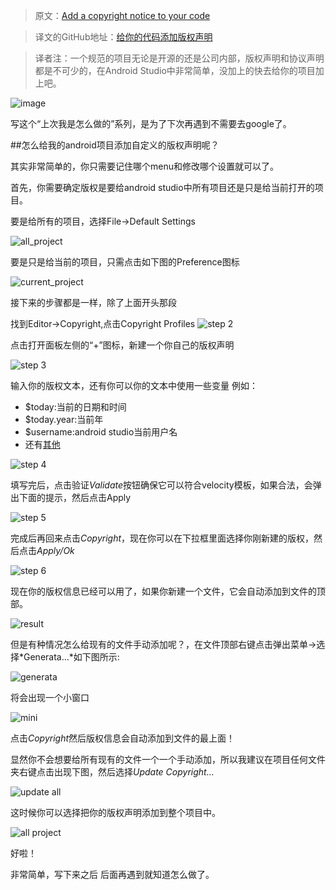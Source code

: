 >原文：[Add a copyright notice to your code](https://antoniocappiello.com/2015/12/08/add-a-copyright-notice-to-your-code/)

>译文的GitHub地址：[给你的代码添加版权声明](https://github.com/thinkSky1206/android-blog/blob/master/%E5%9C%A8AndroidStudio%E4%B8%AD%E7%BB%99%E4%BD%A0%E7%9A%84%E4%BB%A3%E7%A0%81%E6%B7%BB%E5%8A%A0%E7%89%88%E6%9D%83%E5%A3%B0%E6%98%8E.md)

>译者注：一个规范的项目无论是开源的还是公司内部，版权声明和协议声明都是不可少的，在Android Studio中非常简单，没加上的快去给你的项目加上吧。

![image](https://antoniocappiellocomblog.files.wordpress.com/2015/12/how-i-did-it-last-time-omer.jpg?w=322&h=239)

写这个“上次我是怎么做的”系列，是为了下次再遇到不需要去google了。

##怎么给我的android项目添加自定义的版权声明呢？

其实非常简单的，你只需要记住哪个menu和修改哪个设置就可以了。

首先，你需要确定版权是要给android studio中所有项目还是只是给当前打开的项目。

要是给所有的项目，选择File->Default Settings

![all_project](https://antoniocappiellocomblog.files.wordpress.com/2015/12/preferences-global.png?w=676)

要是只是给当前的项目，只需点击如下图的Preference图标

![current_project](https://antoniocappiellocomblog.files.wordpress.com/2015/12/preferences-current-project.png?w=676)

接下来的步骤都是一样，除了上面开头那段

找到Editor->Copyright,点击Copyright Profiles
![step 2](https://antoniocappiellocomblog.files.wordpress.com/2015/12/preferences-current-project-2.png?w=676)

点击打开面板左侧的“+”图标，新建一个你自己的版权声明

![step 3](https://antoniocappiellocomblog.files.wordpress.com/2015/12/new.png?w=676)

输入你的版权文本，还有你可以你的文本中使用一些变量 例如：

- $today:当前的日期和时间
- $today.year:当前年
- $username:android studio当前用户名
- 还有[其他](https://www.jetbrains.com/help/idea/2016.1/copyright-profiles.html?origin=old_help)

![step 4](https://antoniocappiellocomblog.files.wordpress.com/2015/12/formatting.png?w=676)

填写完后，点击验证*Validate*按钮确保它可以符合velocity模板，如果合法，会弹出下面的提示，然后点击Apply

![step 5](https://antoniocappiellocomblog.files.wordpress.com/2015/12/validation.png?w=676)

完成后再回来点击*Copyright*，现在你可以在下拉框里面选择你刚新建的版权，然后点击*Apply/Ok*

![step 6](https://antoniocappiellocomblog.files.wordpress.com/2015/12/apply.png?w=676)

现在你的版权信息已经可以用了，如果你新建一个文件，它会自动添加到文件的顶部。

![result](https://antoniocappiellocomblog.files.wordpress.com/2015/12/result.png?w=676)

但是有种情况怎么给现有的文件手动添加呢？，在文件顶部右键点击弹出菜单->选择*Generata...*如下图所示:

![generata](https://antoniocappiellocomblog.files.wordpress.com/2015/12/generate.png?w=676)

将会出现一个小窗口

![mini](https://antoniocappiellocomblog.files.wordpress.com/2015/12/generate-2.png?w=676)

点击*Copyright*然后版权信息会自动添加到文件的最上面！


显然你不会想要给所有现有的文件一个一个手动添加，所以我建议在项目任何文件夹右键点击出现下图，然后选择*Update  Copyright...*

![update all](https://antoniocappiellocomblog.files.wordpress.com/2015/12/update-all.png?w=676)

这时候你可以选择把你的版权声明添加到整个项目中。

![all project](https://antoniocappiellocomblog.files.wordpress.com/2015/12/update-all-2.png?w=676)

好啦！

非常简单，写下来之后 后面再遇到就知道怎么做了。
